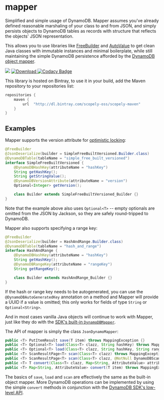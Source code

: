 # mapper

Simplified and simple usage of DynamoDB. Mapper assumes you've already defined reasonable marshaling of your class
to and from JSON, and simply persists objects to DynamoDB tables as records with structure that reflects the objects'
JSON representation.

This allows you to use libraries like [FreeBuilder](https://github.com/google/FreeBuilder) and
[AutoValue](https://github.com/google/auto/tree/master/value) to get clean Java classes with immutable instances
and minimal boilerplate, while still maintaining the simple DynamoDB persistence afforded by the
[DynamoDB object mapper](http://docs.aws.amazon.com/amazondynamodb/latest/developerguide/DynamoDBMapper.html).

<a href="https://travis-ci.org/scopely/mapper"><img src="https://travis-ci.org/scopely/mapper.svg" /></a>
[ ![Download](https://api.bintray.com/packages/scopely-oss/scopely-maven/mapper/images/download.svg) ](https://bintray.com/scopely-oss/scopely-maven/mapper/_latestVersion)[![Codacy Badge](https://api.codacy.com/project/badge/Grade/cc345a4d4bee459fa916c5ef3a7c6985)](https://www.codacy.com/app/avram/mapper?utm_source=github.com&utm_medium=referral&utm_content=scopely/mapper&utm_campaign=badger)


This library is hosted on Bintray, to use it in your build, add the Maven repository to your repositories list:

```groovy
repositories {
    maven {
        url  "http://dl.bintray.com/scopely-oss/scopely-maven"
    }
}
```


## Examples

Mapper supports the version attribute for [optimistic locking](http://docs.aws.amazon.com/amazondynamodb/latest/developerguide/DynamoDBMapper.OptimisticLocking.html):

```java
@FreeBuilder
@JsonDeserialize(builder = SimpleFreeBuiltVersioned.Builder.class)
@DynamoDBTable(tableName = "simple_free_built_versioned")
interface SimpleFreeBuiltVersioned {
    @DynamoDBHashKey(attributeName = "hashKey")
    String getHashKey();
    String getStringValue();
    @DynamoDBVersionAttribute(attributeName = "version")
    Optional<Integer> getVersion();

    class Builder extends SimpleFreeBuiltVersioned_Builder {}
}
```

Note that the example above also uses `Optional<T>` -- empty optionals are omitted from the JSON by Jackson, so they are
safely round-tripped to DynamoDB.

Mapper also supports specifying a range key:

```java
@FreeBuilder
@JsonDeserialize(builder = HashAndRange.Builder.class)
@DynamoDBTable(tableName = "hash_and_range")
interface HashAndRange {
    @DynamoDBHashKey(attributeName = "hashKey")
    String getHashKey();
    @DynamoDBRangeKey(attributeName = "rangeKey")
    String getRangeKey();

    class Builder extends HashAndRange_Builder {}
}
```

If the hash or range key needs to be autogenerated, you can use the `@DynamoDBAutoGeneratedKey` annotation on a method
and Mapper will provide a UUID if a value is omitted; this only works for fields of type `String` or `Optional<String>`.

And in most cases vanilla Java objects will continue to work with Mapper, just like they do with the
[SDK's built-in `DynamoDBMapper`](http://docs.aws.amazon.com/amazondynamodb/latest/developerguide/DynamoDBMapper.html).

The API of mapper is simply the class `JsonDynamoMapper`:

```java
public <T> PutItemResult save(T item) throws MappingException {}
public <T> Optional<T> load(Class<T> clazz, String hashKey) throws MappingException {}
public <T> Optional<T> load(Class<T> clazz, String hashKey, String rangeKey) throws MappingException {}
public <T> ScanResultPage<T> scan(Class<T> clazz) throws MappingException {}
public <T> ScanResultPage<T> scan(Class<T> clazz, @NotNull DynamoDBScanExpression scanExpression) throws MappingException {}
public <T> T convert(Class<T> clazz, Map<String, AttributeValue> attributeValueMap) throws MappingException {}
public <T> Map<String, AttributeValue> convert(T item) throws MappingException {}
```

The basics of `save`, `load` and `scan` are effectively the same as the built-in object mapper. More DynamoDB operations
can be implemented by using the simple `convert` methods in conjunction with the
[DynamoDB SDK's low-level API](http://docs.aws.amazon.com/AWSJavaSDK/latest/javadoc/com/amazonaws/services/dynamodbv2/AmazonDynamoDBClient.html).
